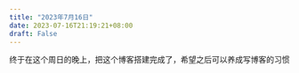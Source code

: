 ```yaml
---
title: "2023年7月16日"
date: 2023-07-16T21:19:21+08:00
draft: False
---
```


终于在这个周日的晚上，把这个博客搭建完成了，希望之后可以养成写博客的习惯

